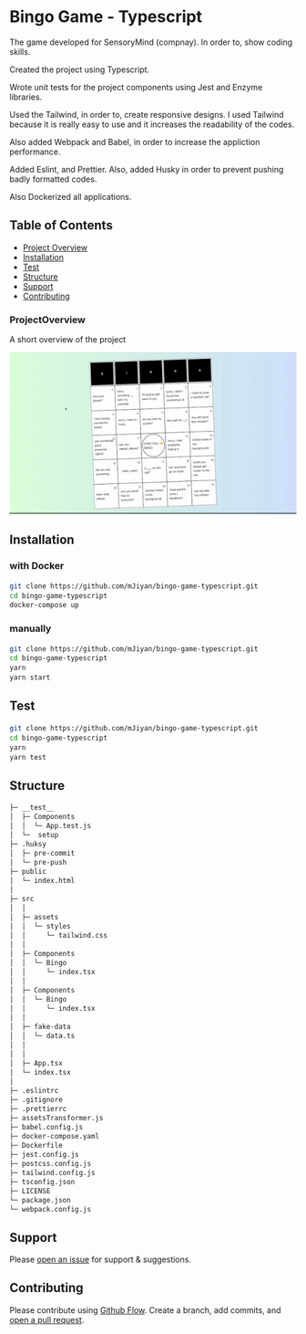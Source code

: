 # Bingo Game - Typescript

The game developed for SensoryMind (compnay). In order to, show coding skills.

Created the project using Typescript. 

Wrote unit tests for the project components using Jest and Enzyme libraries.

Used the Tailwind, in order to, create responsive designs. I used Tailwind because it is really easy to use and it increases the readability of the codes.

Also added Webpack and Babel, in order to increase the appliction performance.

Added Eslint, and Prettier. Also, added Husky in order to prevent pushing badly formatted codes.

Also Dockerized all applications.

## Table of Contents
- [Project Overview](#projectoverview)
- [Installation](#installation)
- [Test](#test)
- [Structure](#structure)
- [Support](#support)
- [Contributing](#contributing)


### ProjectOverview
A short overview of the project

![GIF](./BingoGame.gif)

## Installation
### with Docker
```sh
git clone https://github.com/mJiyan/bingo-game-typescript.git
cd bingo-game-typescript
docker-compose up
```

### manually
```sh
git clone https://github.com/mJiyan/bingo-game-typescript.git
cd bingo-game-typescript
yarn
yarn start
```


## Test
```sh
git clone https://github.com/mJiyan/bingo-game-typescript.git
cd bingo-game-typescript
yarn
yarn test
```

## Structure
```
├─ __test__
│  ├─ Components
│  │  └─ App.test.js
│  └─  setup
├─ .huksy
│  ├─ pre-commit
│  └─ pre-push
├─ public
│  └─ index.html
│
├─ src
│  │
│  ├─ assets
│  │  └─ styles
│  │     └─ tailwind.css
│  │
│  ├─ Components
│  │  └─ Bingo
│  │     └─ index.tsx
│  │  
│  ├─ Components
│  │  └─ Bingo
│  │     └─ index.tsx
│  │
│  ├─ fake-data
│  │  └─ data.ts
│  │     
│  │
│  ├─ App.tsx
│  └─ index.tsx
│
├─ .eslintrc
├─ .gitignore
├─ .prettierrc
├─ assetsTransformer.js
├─ babel.config.js
├─ docker-compose.yaml
├─ Dockerfile
├─ jest.config.js
├─ postcss.config.js
├─ tailwind.config.js
├─ tsconfig.json
├─ LICENSE
└─ package.json
└─ webpack.config.js
```


## Support

Please [open an issue](https://github.com/mJiyan/bingo-game-typescript/issues) for support & suggestions.

## Contributing

Please contribute using [Github Flow](https://guides.github.com/introduction/flow/). Create a branch, add commits, and [open a pull request](https://github.com/mJiyan/bingo-game-typescript/compare).